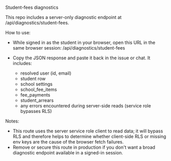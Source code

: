 Student-fees diagnostics

This repo includes a server-only diagnostic endpoint at /api/diagnostics/student-fees.

How to use:
- While signed in as the student in your browser, open this URL in the same browser session:
  /api/diagnostics/student-fees

- Copy the JSON response and paste it back in the issue or chat. It includes:
  - resolved user (id, email)
  - student row
  - school settings
  - school_fee_items
  - fee_payments
  - student_arrears
  - any errors encountered during server-side reads (service role bypasses RLS)

Notes:
- This route uses the server service role client to read data; it will bypass RLS and therefore helps to determine whether client-side RLS or missing env keys are the cause of the browser fetch failures.
- Remove or secure this route in production if you don't want a broad diagnostic endpoint available in a signed-in session.

